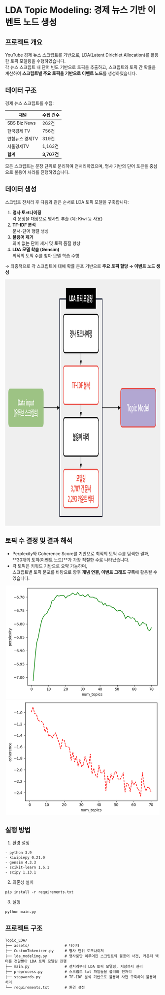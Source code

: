 # LDA Topic Modeling: 경제 뉴스 기반 이벤트 노드 생성
## 프로젝트 개요
YouTube 경제 뉴스 스크립트를 기반으로, LDA(Latent Dirichlet Allocation)를 활용한 토픽 모델링을 수행하였습니다.  
각 뉴스 스크립트 내 단어 빈도 기반으로 토픽을 추출하고, 스크립트와 토픽 간 확률을 계산하여 **스크립트별 주요 토픽을 기반으로 이벤트 노드**를 생성하였습니다.

## 데이터 구조

경제 뉴스 스크립트를 수집:

| 채널 | 수집 건수 |
|------|-----------|
| SBS Biz News | 262건 |
| 한국경제 TV | 756건 |
| 연합뉴스 경제TV | 319건 |
| 서울경제TV | 1,163건 |
| **합계** | **3,707건** |

모든 스크립트는 문장 단위로 분리하여 전처리하였으며, 명사 기반의 단어 토큰을 중심으로 불용어 처리를 진행하였습니다.

## 데이터 생성

스크립트 전처리 후 다음과 같은 순서로 LDA 토픽 모델을 구축합니다:

1. **명사 토크나이징**  
   각 문장을 대상으로 명사만 추출 (예: Kiwi 등 사용)
2. **TF-IDF 분석**  
   문서-단어 행렬 생성
3. **불용어 제거**  
   의미 없는 단어 제거 및 토픽 품질 향상
4. **LDA 모델 학습 (Gensim)**  
   최적의 토픽 수를 찾아 모델 학습 수행<br>

→ 최종적으로 각 스크립트에 대해 확률 분포 기반으로 **주요 토픽 할당 → 이벤트 노드 생성**

<p align="center">
  <img src="assets/LDA_Flow.png" height="800" width="1000"/>
</p>

## 토픽 수 결정 및 결과 해석

- Perplexity와 Coherence Score를 기반으로 최적의 토픽 수를 탐색한 결과,  
  **30개의 토픽(이벤트 노드)**가 가장 적절한 수로 나타났습니다.
- 각 토픽은 키워드 기반으로 요약 가능하며,  
  스크립트별 토픽 분포를 바탕으로 향후 **개념 연결, 이벤트 그래프 구축**에 활용될 수 있습니다.

<p align="center">
  <img src="assets/per_2293.png" width="500"/>
  <img src="assets/coh_2293.png" width="500"/>
</p>

## 실행 방법
1. 환경 설정
```
- python 3.9
- kiwipiepy 0.21.0
- gensim 4.3.3
- scikit-learn 1.6.1
- scipy 1.13.1
```
2. 의존성 설치
```
pip install -r requirements.txt
```
3. 실행 
```
python main.py
```

## 프로젝트 구조
```
Topic_LDA/
├── assets/                # 데이터
├── CustomTokenizer.py     # 명사 단위 토크나이저
├── lda_modeling.py        # 명사로만 이루어진 스크립트와 불용어 사전, 카운터 벡터를 전달받아 LDA 토픽 모델링 진행
├── main.py                # 전처리부터 LDA 토픽 모델링, 저장까지 관리
├── preprocess.py          # 스크립트 txt 파일들을 불러와 전처리
├── stopwords.py           # TF-IDF 분석 기반으로 불용어 사전 구축하여 불용어 처리
└── requirements.txt       # 환경 설정
```
